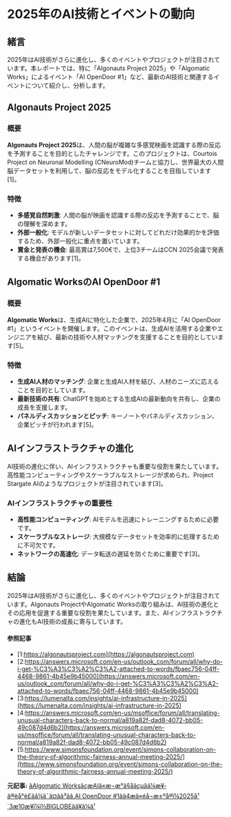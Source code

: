 # 2025年のAI技術とイベントの動向

## 緒言

2025年はAI技術がさらに進化し、多くのイベントやプロジェクトが注目されています。本レポートでは、特に「Algonauts Project 2025」や「Algomatic Works」によるイベント「AI OpenDoor #1」など、最新のAI技術と関連するイベントについて紹介し、分析します。

## Algonauts Project 2025

### 概要

**Algonauts Project 2025**は、人間の脳が複雑な多感覚映画を認識する際の反応を予測することを目的としたチャレンジです。このプロジェクトは、Courtois Project on Neuronal Modelling (CNeuroMod)チームと協力し、世界最大の人間脳データセットを利用して、脳の反応をモデル化することを目指しています[1]。

### 特徴

- **多感覚自然刺激**: 人間の脳が映画を認識する際の反応を予測することで、脳の理解を深めます。
- **外部一般化**: モデルが新しいデータセットに対してどれだけ効果的かを評価するため、外部一般化に重点を置いています。
- **賞金と発表の機会**: 最高賞は7,500€で、上位3チームはCCN 2025会議で発表する機会があります[1]。

## Algomatic WorksのAI OpenDoor #1

### 概要

**Algomatic Works**は、生成AIに特化した企業で、2025年4月に「AI OpenDoor #1」というイベントを開催します。このイベントは、生成AIを活用する企業やエンジニアを結び、最新の技術や人材マッチングを支援することを目的としています[5]。

### 特徴

- **生成AI人材のマッチング**: 企業と生成AI人材を結び、人材のニーズに応えることを目的としています。
- **最新技術の共有**: ChatGPTを始めとする生成AIの最新動向を共有し、企業の成長を支援します。
- **パネルディスカッションとピッチ**: キーノートやパネルディスカッション、企業ピッチが行われます[5]。

## AIインフラストラクチャの進化

AI技術の進化に伴い、AIインフラストラクチャも重要な役割を果たしています。高性能コンピューティングやスケーラブルなストレージが求められ、Project Stargate AIのようなプロジェクトが注目されています[3]。

### AIインフラストラクチャの重要性

- **高性能コンピューティング**: AIモデルを迅速にトレーニングするために必要です。
- **スケーラブルなストレージ**: 大規模なデータセットを効率的に処理するために不可欠です。
- **ネットワークの高速化**: データ転送の遅延を防ぐために重要です[3]。

## 結論

2025年はAI技術がさらに進化し、多くのイベントやプロジェクトが注目されています。Algonauts ProjectやAlgomatic Worksの取り組みは、AI技術の進化とその応用を促進する重要な役割を果たしています。また、AIインフラストラクチャの進化もAI技術の成長に寄与しています。

#### 参照記事
- [1:https://algonautsproject.com](https://algonautsproject.com)
- [2:https://answers.microsoft.com/en-us/outlook_com/forum/all/why-do-i-get-%C3%A3%C3%A2%C3%A2-attached-to-words/fbaec756-04ff-4468-9861-4b45e9b45000](https://answers.microsoft.com/en-us/outlook_com/forum/all/why-do-i-get-%C3%A3%C3%A2%C3%A2-attached-to-words/fbaec756-04ff-4468-9861-4b45e9b45000)
- [3:https://lumenalta.com/insights/ai-infrastructure-in-2025](https://lumenalta.com/insights/ai-infrastructure-in-2025)
- [4:https://answers.microsoft.com/en-us/msoffice/forum/all/translating-unusual-characters-back-to-normal/a819a82f-dad8-4072-bb05-49c087d4d6b2](https://answers.microsoft.com/en-us/msoffice/forum/all/translating-unusual-characters-back-to-normal/a819a82f-dad8-4072-bb05-49c087d4d6b2)
- [5:https://www.simonsfoundation.org/event/simons-collaboration-on-the-theory-of-algorithmic-fairness-annual-meeting-2025/](https://www.simonsfoundation.org/event/simons-collaboration-on-the-theory-of-algorithmic-fairness-annual-meeting-2025/)


**元記事:** [ãAlgomatic WorksãçæAIã«æ¬æ°ã§åãçµãä¼æ¥­ã®èå°è£ãã¼ã¯ã¤ãã³ãã.AI OpenDoor #1ãã4æã«éå¬æ±ºå®ï¼2025å¹´3æ10æ¥ï¼ï½BIGLOBEãã¥ã¼ã¹](https://news.biglobe.ne.jp/economy/0310/prt_250310_6095926698.html)
